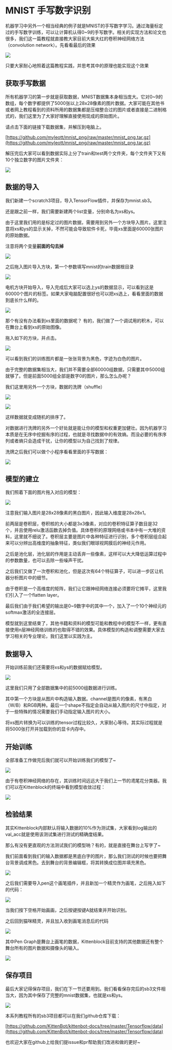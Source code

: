 # MNIST 手写数字识别

机器学习中另外一个相当经典的例子就是MNIST的手写数字学习。通过海量标定过的手写数字训练，可以让计算机认得0~9的手写数字。相关的实现方法和论文也很多，我们这一篇教程就直接教大家目前大紫大红的卷积神经网络方法（convolution network）。先看看最后的效果

![](./images/c4_01.gif)

只要大家耐心地照着这篇教程实践，并思考其中的原理也能实现这个效果

## 获取手写数据

所有机器学习的第一步就是获取数据，MNIST数据集本身相当庞大。它对0~9的数组，每个数字都提供了5000张以上28x28像素的图片数据。大家可能在其他书或者网上教程看到的资料所用的数据集都是压缩整合过的图片或者直接是二进制格式的，我们这里为了大家好理解直接使用现成的原始图片。

请点击下面的链接下载数据集，并解压到电脑上。

[https://github.com/myleott/mnist_png/raw/master/mnist_png.tar.gz](https://github.com/myleott/mnist_png/raw/master/mnist_png.tar.gz)

解压完后大家可以看到数据实际上分了train和test两个文件夹，每个文件夹下又有10个独立数字的图片文件夹：

![](./images/c4_02.png)


## 数据的导入

我们新建一个scratch3项目，导入TensorFlow插件，并保存为mnist.sb3。

还是跟之前一样，我们需要新建两个list变量，分别命名为xs和ys。

由于这里我们用的是标定过的图片数据，需要用到另外一个方块导入图片。这里注意将xs和ys的显示关掉，不然可能会导致软件卡死，毕竟xs里面是60000张图片的原始数据。

注意将两个变量**前面的勾去掉**

![](./images/c4_03.png)

之后拖入图片导入方块，第一个参数填写mnist的train数据根目录

![](./images/c4_04.png)

电机方块开始导入，导入完成后大家可以选上ys的数据显示，可以看到这是60000个图片的标签。如果大家电脑配置很好也可以把xs选上，看看里面的数据到底长什么样的。

![](./images/c4_05.png)

那个有没有办法看到xs里面的数据呢？ 有的，我们做了一个调试用的积木，可以在舞台上看到xs的原始图像。

拖入如下的方块，并点击。

![](./images/c4_06.png)

可以看到我们的训练图片都是一张张背景为黑色，字迹为白色的图片。

由于完整的数据集相当大，我们并不需要全部60000组数据，只需要其中5000组就够了。但是前面5000组全部是数字0的图片，那么怎么办呢？

我们这里用另外一个方块，数据的洗牌（shuffle）

![](./images/c4_07.png)

![](./images/c4_08.png)

这样数据就变成随机的排序了。

对数据进行洗牌的另外一个好处就是能让你的模型和权重更加健壮。因为机器学习本质是在无序中挖掘有序的过程，也就是寻找数据中的有效熵。而没必要的有序序列或者熵只会造成干扰，让你的模型以为自己找到了规律。

洗牌之后我们可以做个小程序看看里面的手写数据：

![](./images/c4_09.png)


## 模型的建立

我们照着下面的图片拖入对应的模型：

![](./images/c4_10.png)

注意我们输入图片是28x28像素的黑白图片，因此输入维度是28x28x1。

前两层是卷积层，卷积核的大小都是3x3像素，对应的卷积特征算子数目是32个，并且使用relu激活函数去掉负值。具体卷积的原理网络或书本中有一大堆的资料，这里就不细说了。卷积层主要是图片中各种特征进行识别，多个卷积层组合起来可以分辨出高维度的抽象特征，类似我们眼球视网膜后的神经元作用。

之后是池化层，池化层的作用是主动丢弃一些像素，这样可以大大降低运算过程中的参数数量，也可以去除一些噪声干扰。

之后我们又做了一次卷积和池化，但是这次有64个特征算子，可以进一步区让机器分析图片中的细节。

由于卷积是一个高维度的矩阵，我们让它跟神经网络连接必须要将它摊平，这里我们引入了一个flatten layer。

最后我们由于我们希望的输出是0~9数字中的其中一个，加入了一个10个神经元的softmax激活的全连接层。

模型就到这里结束了，其他书籍和资料的模型可能和教程中的模型不一样，更有直接使用n层神经网络训练的也取得不错的效果。具体模型的构造和调整需要大家去学习相关的专业理论，我们这里以实践为主。

## 数据导入

开始训练前我们还需要将xs和ys的数据赋给模型。

![](./images/c4_11.png)

这里我们只用了全部数据集中的前5000组数据进行训练。

其中第一个方块是从图片中构造输入数据。channel是图片的像素，有黑白（W/B）和RGB两种。最后一个shape不指定会自动从输入图片的尺寸中指定，对于一些特殊的情况需要我们手动指定输入图片的大小。

将xs图片转换为可以训练的tensor过程比较久，大家耐心等待。其实际过程就是将5000张打开并加载到你的显卡内存中。

## 开始训练

全部准备工作做完后我们就可以开始训练我们的模型了~

![](./images/c4_12.png)

由于有卷积神经网络的存在，其训练时间远远大于我们上一节的鸢尾花分类器。我们可以在Kittenblock的终端中看到模型收敛过程：

![](./images/c4_13.png)

## 检验结果

其实Kittenblock内部默认将输入数据的10%作为测试集，大家看到log输出的val_acc就是使用该测试集进行测试的精确度结果。

那么有没有更直观的方法测试我们的模型呐？有的，就是直接在舞台上写字了~

我们前面看到我们的输入数据都是黑底白字的图片，那么我们测试的时候也要把舞台背景调成黑色。去到舞台的背景编辑框，将其转换成位图并填充黑色。

![](./images/c4_14.png)

之后我们需要导入pen这个画笔插件，并且新加一个精灵作为画笔，之后拖入如下的代码：

![](./images/c4_15.png)

当我们按下空格开始画画，之后按键按键A就结束并开始识别。

之后回到猫咪精灵，并且加入收到画笔消息后的代码

![](./images/c4_16.png)

其中Pen Graph是舞台上画笔的数据，Kittenblock目前支持的其他数据还有整个舞台所有的图片数据和摄像头的输入。

![](./images/c4_17.png)


## 保存项目

最后大家记得保存项目，我们在下一节还要用到。我们看看保存完后的sb3文件相当大，因为其中保存了完整的mnist数据集，也就是xs和ys。

![](./images/c4_20.png)

本系列教程所有的sb3项目都可以在我们github仓库下载：

[https://github.com/KittenBot/kittenbot-docs/tree/master/Tensorflow/data](https://github.com/KittenBot/kittenbot-docs/tree/master/Tensorflow/data)

也欢迎大家在github上给我们提issue和pr帮助我们改进和做的更好~



